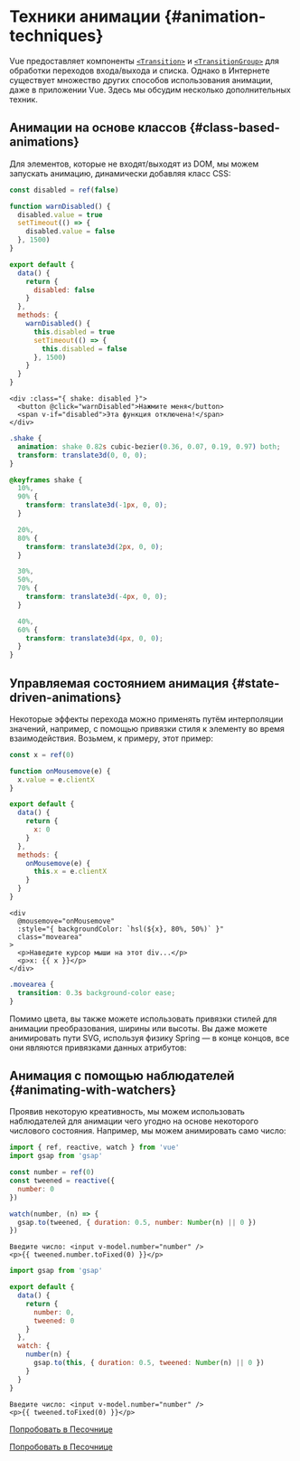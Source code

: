 <script setup>
import ElasticHeader from './demos/ElasticHeader.vue'
import DisabledButton from './demos/DisabledButton.vue'
import Colors from './demos/Colors.vue'
import AnimateWatcher from './demos/AnimateWatcher.vue'
</script>

# Техники анимации {#animation-techniques}

Vue предоставляет компоненты [`<Transition>`](/guide/built-ins/transition) и [`<TransitionGroup>`](/guide/built-ins/transition-group) для обработки переходов входа/выхода и списка. Однако в Интернете существует множество других способов использования анимации, даже в приложении Vue. Здесь мы обсудим несколько дополнительных техник.

## Анимации на основе классов {#class-based-animations}

Для элементов, которые не входят/выходят из DOM, мы можем запускать анимацию, динамически добавляя класс CSS:

<div class="composition-api">

```js
const disabled = ref(false)

function warnDisabled() {
  disabled.value = true
  setTimeout(() => {
    disabled.value = false
  }, 1500)
}
```

</div>
<div class="options-api">

```js
export default {
  data() {
    return {
      disabled: false
    }
  },
  methods: {
    warnDisabled() {
      this.disabled = true
      setTimeout(() => {
        this.disabled = false
      }, 1500)
    }
  }
}
```

</div>

```vue-html
<div :class="{ shake: disabled }">
  <button @click="warnDisabled">Нажмите меня</button>
  <span v-if="disabled">Эта функция отключена!</span>
</div>
```

```css
.shake {
  animation: shake 0.82s cubic-bezier(0.36, 0.07, 0.19, 0.97) both;
  transform: translate3d(0, 0, 0);
}

@keyframes shake {
  10%,
  90% {
    transform: translate3d(-1px, 0, 0);
  }

  20%,
  80% {
    transform: translate3d(2px, 0, 0);
  }

  30%,
  50%,
  70% {
    transform: translate3d(-4px, 0, 0);
  }

  40%,
  60% {
    transform: translate3d(4px, 0, 0);
  }
}
```

<DisabledButton />

## Управляемая состоянием анимация {#state-driven-animations}

Некоторые эффекты перехода можно применять путём интерполяции значений, например, с помощью привязки стиля к элементу во время взаимодействия. Возьмем, к примеру, этот пример:

<div class="composition-api">

```js
const x = ref(0)

function onMousemove(e) {
  x.value = e.clientX
}
```

</div>
<div class="options-api">

```js
export default {
  data() {
    return {
      x: 0
    }
  },
  methods: {
    onMousemove(e) {
      this.x = e.clientX
    }
  }
}
```

</div>

```vue-html
<div
  @mousemove="onMousemove"
  :style="{ backgroundColor: `hsl(${x}, 80%, 50%)` }"
  class="movearea"
>
  <p>Наведите курсор мыши на этот div...</p>
  <p>x: {{ x }}</p>
</div>
```

```css
.movearea {
  transition: 0.3s background-color ease;
}
```

<Colors />

Помимо цвета, вы также можете использовать привязки стилей для анимации преобразования, ширины или высоты. Вы даже можете анимировать пути SVG, используя физику Spring — в конце концов, все они являются привязками данных атрибутов:

<ElasticHeader />

## Анимация с помощью наблюдателей {#animating-with-watchers}

Проявив некоторую креативность, мы можем использовать наблюдателей для анимации чего угодно на основе некоторого числового состояния. Например, мы можем анимировать само число:

<div class="composition-api">

```js
import { ref, reactive, watch } from 'vue'
import gsap from 'gsap'

const number = ref(0)
const tweened = reactive({
  number: 0
})

watch(number, (n) => {
  gsap.to(tweened, { duration: 0.5, number: Number(n) || 0 })
})
```

```vue-html
Введите число: <input v-model.number="number" />
<p>{{ tweened.number.toFixed(0) }}</p>
```

</div>
<div class="options-api">

```js
import gsap from 'gsap'

export default {
  data() {
    return {
      number: 0,
      tweened: 0
    }
  },
  watch: {
    number(n) {
      gsap.to(this, { duration: 0.5, tweened: Number(n) || 0 })
    }
  }
}
```

```vue-html
Введите число: <input v-model.number="number" />
<p>{{ tweened.toFixed(0) }}</p>
```

</div>

<AnimateWatcher />

<div class="composition-api">

[Попробовать в Песочнице](https://play.vuejs.org/#eNpNUstygzAM/BWNLyEzBDKd6YWSdHrpsacefSGgJG7xY7BImhL+vTKv9ILllXYlr+jEm3PJpUWRidyXjXIEHql1e2mUdrYh6KDBY8yfoiR1wRiuBZVn6OHYWA0r5q6W2pMv3ISHkBPSlNZ4AtPqAzawC2LRdj3DdEU0WA34qB910sBUnsFWmp6LpRmaRo9UHMLIrGG3h4EBQ/OEbDRpxjx51TYFKWtYKHmOF9WP4Qzs+x22EDoA9NLwmaejC/x+vhBqVxeEfAPIK3WBsi6830lRobZSDDjA580hFIt8roxrCS4bbSuskxFmzhhIAenEy92id1CnzZzfd91szETmZ72rH6zYOej7PA3rYXrKE3GUp//m5KunWx3C5CE6enS0hjZXVKczZXCwdfWyoF79YgZPqBliJ9iGSUTEYlzuRrO9X94a/lUGNTklvBTZvAMpwhYCIMWZyPksTVvjvk9JaXUacq9sSlujFJPnvej/AElH3FQ=)

</div>
<div class="options-api">

[Попробовать в Песочнице](https://play.vuejs.org/#eNpNUctugzAQ/JWVLyESj6hSL5Sm6qXHnnr0xYENuAXbwus8Svj3GlxIJEvendHMvgb2bkx6cshyVtiyl4b2XMnO6J6gtsLAsdcdbKZwwxVXeJmpCo/CtQQDVwCVIBFtQwzQI7leLRmAct0B+xx28YLQGVFh5aGAjNM3zvRZUNnkizhII7V6w9xTSjqiRtoYBqhcL0hq5c3S5/hu/blKbzfYwbh9LMWVf0W2zusTws60gnDK6OtqEMTaeSGVcQSnpNMVtmmAXzkLAWeQzarCQNkKaz1zkHWysPthWNryjX/IC1bRbgvjWGTG64rssbQqLF3bKUzvHmH6o1aUnFHWDeVw0G31sqJW/mIOT9h5KEw2m7CYhUsmnV/at9XKX3n24v+E5WxdNmfTbieAs4bI2DzLnDI/dVrqLpu4Nz+/a5GzZYls/AM3dcFx)

</div>

